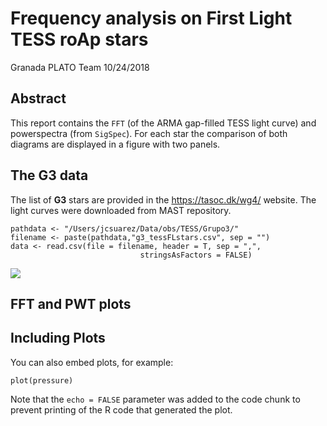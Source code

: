 Frequency analysis on First Light TESS roAp stars 
================
Granada PLATO Team
10/24/2018


## Abstract

This report contains the `FFT` (of the ARMA gap-filled TESS light curve) and 
powerspectra (from `SigSpec`).
For each star the comparison of both diagrams are displayed in a figure with 
two panels.

## The G3 data

The list of **G3** stars are provided in the <https://tasoc.dk/wg4/> website. 
The light curves were downloaded from MAST repository.


```{r g3 data}
pathdata <- "/Users/jcsuarez/Data/obs/TESS/Grupo3/"
filename <- paste(pathdata,"g3_tessFLstars.csv", sep = "")
data <- read.csv(file = filename, header = T, sep = ",", 
                             stringsAsFactors = FALSE)
```

![](Experiment_-_HD174936_files/figure-markdown_github/spectrum-1.png)
## FFT and PWT plots 




## Including Plots

You can also embed plots, for example:

```{r pressure, echo=FALSE}
plot(pressure)
```

Note that the `echo = FALSE` parameter was added to the code chunk to prevent printing of the R code that generated the plot.
